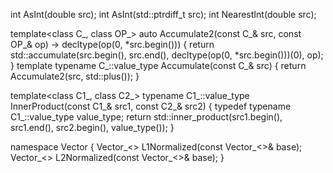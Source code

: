 
int AsInt(double src);
int AsInt(std::ptrdiff_t src);
int NearestInt(double src);

template<class C_, class OP_> auto Accumulate2(const C_& src, const OP_& op) -> decltype(op(0, *src.begin()))
{
	return std::accumulate(src.begin(), src.end(), decltype(op(0, *src.begin()))(0), op);
}
template<class C_> typename C_::value_type Accumulate(const C_& src)
{
	return Accumulate2(src, std::plus<typename C_::value_type>());
}

template<class C1_, class C2_> typename C1_::value_type InnerProduct(const C1_& src1, const C2_& src2)
{
	typedef typename C1_::value_type value_type;
	return std::inner_product(src1.begin(), src1.end(), src2.begin(), value_type());
}

namespace Vector
{
	Vector_<> L1Normalized(const Vector_<>& base);
	Vector_<> L2Normalized(const Vector_<>& base);
}
